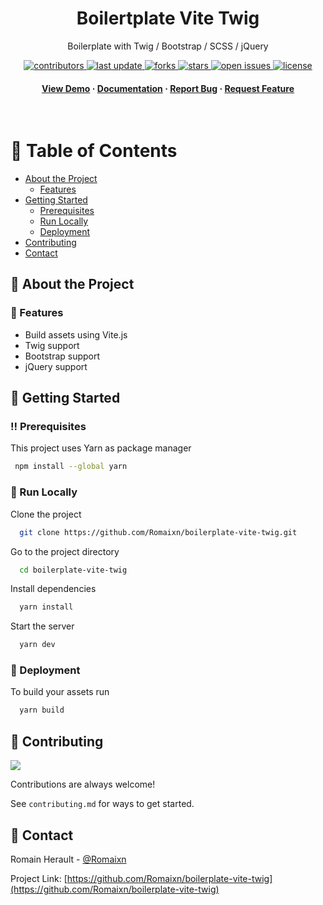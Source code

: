<div align="center">

  <h1>Boilertplate Vite Twig</h1>
  
  <p>
    Boilerplate with Twig / Bootstrap / SCSS / jQuery
  </p>
  
  
<!-- Badges -->
<p>
  <a href="https://github.com/Romaixn/boilerplate-vite-twig/graphs/contributors">
    <img src="https://img.shields.io/github/contributors/Romaixn/boilerplate-vite-twig" alt="contributors" />
  </a>
  <a href="">
    <img src="https://img.shields.io/github/last-commit/Romaixn/boilerplate-vite-twig" alt="last update" />
  </a>
  <a href="https://github.com/Romaixn/boilerplate-vite-twig/network/members">
    <img src="https://img.shields.io/github/forks/Romaixn/boilerplate-vite-twig" alt="forks" />
  </a>
  <a href="https://github.com/Romaixn/boilerplate-vite-twig/stargazers">
    <img src="https://img.shields.io/github/stars/Romaixn/boilerplate-vite-twig" alt="stars" />
  </a>
  <a href="https://github.com/Romaixn/boilerplate-vite-twig/issues/">
    <img src="https://img.shields.io/github/issues/Romaixn/boilerplate-vite-twig" alt="open issues" />
  </a>
  <a href="https://github.com/Romaixn/boilerplate-vite-twig/blob/master/LICENSE">
    <img src="https://img.shields.io/github/license/Romaixn/boilerplate-vite-twig.svg" alt="license" />
  </a>
</p>
   
<h4>
    <a href="#">View Demo</a>
  <span> · </span>
    <a href="#">Documentation</a>
  <span> · </span>
    <a href="https://github.com/Romaixn/boilerplate-vite-twig/issues/">Report Bug</a>
  <span> · </span>
    <a href="https://github.com/Romaixn/boilerplate-vite-twig/issues/">Request Feature</a>
  </h4>
</div>

<br />

<!-- Table of Contents -->
# :notebook_with_decorative_cover: Table of Contents

- [About the Project](#star2-about-the-project)
  * [Features](#dart-features)
- [Getting Started](#toolbox-getting-started)
  * [Prerequisites](#bangbang-prerequisites)
  * [Run Locally](#running-run-locally)
  * [Deployment](#triangular_flag_on_post-deployment)
- [Contributing](#wave-contributing)
- [Contact](#handshake-contact)

  

<!-- About the Project -->
## :star2: About the Project

<!-- Features -->
### :dart: Features

- Build assets using Vite.js
- Twig support
- Bootstrap support
- jQuery support

<!-- Getting Started -->
## 	:toolbox: Getting Started

<!-- Prerequisites -->
### :bangbang: Prerequisites

This project uses Yarn as package manager

```bash
 npm install --global yarn
```

<!-- Run Locally -->
### :running: Run Locally

Clone the project

```bash
  git clone https://github.com/Romaixn/boilerplate-vite-twig.git
```

Go to the project directory

```bash
  cd boilerplate-vite-twig
```

Install dependencies

```bash
  yarn install
```

Start the server

```bash
  yarn dev
```


<!-- Deployment -->
### :triangular_flag_on_post: Deployment

To build your assets run

```bash
  yarn build
```

<!-- Contributing -->
## :wave: Contributing

<a href="https://github.com/Romaixn/boilerplate-vite-twig/graphs/contributors">
  <img src="https://contrib.rocks/image?repo=Romaixn/boilerplate-vite-twig" />
</a>


Contributions are always welcome!

See `contributing.md` for ways to get started.

<!-- Contact -->
## :handshake: Contact

Romain Herault - [@Romaixn](https://twitter.com/romaixn)

Project Link: [https://github.com/Romaixn/boilerplate-vite-twig](https://github.com/Romaixn/boilerplate-vite-twig)
